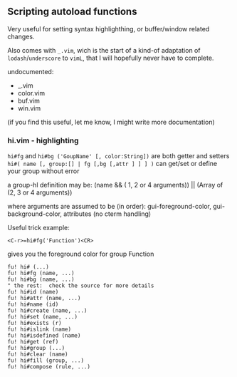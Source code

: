 
## Scripting autoload functions

Very useful for setting syntax highlighthing, or buffer/window
related changes.

Also comes with `_.vim`, wich is the start of a kind-of adaptation of
`lodash`/`underscore` to `vimL`, that I will hopefully never have to 
complete.

undocumented:
 - _.vim
 - color.vim
 - buf.vim
 - win.vim

(if you find this useful, let me know, I might write more documentation)

### hi.vim - highlighting

`hi#fg` and `hi#bg ('GoupName' [, color:String])`
  are both getter and setters
`hi#( name [, group:[] | fg [,bg [,attr ] ] ] )`
  can get/set or define your group without error

a group-hl definition may be:
  (name && ( 1, 2 or 4 arguments)) || (Array of (2, 3 or 4 arguments))

where arguments are assumed to be (in order): gui-foreground-color, gui-background-color, attributes
(no cterm handling)

Useful trick example:

  `<C-r>=hi#fg('Function')<CR>`

gives you the foreground color for group Function

```vim
fu! hi# (...)
fu! hi#fg (name, ...)
fu! hi#bg (name, ...)
" the rest:  check the source for more details
fu! hi#id (name)
fu! hi#attr (name, ...)
fu! hi#name (id)
fu! hi#create (name, ...)
fu! hi#set (name, ...)
fu! hi#exists (r)
fu! hi#islink (name)
fu! hi#isdefined (name)
fu! hi#get (ref)
fu! hi#group (...)
fu! hi#clear (name)
fu! hi#fill (group, ...)
fu! hi#compose (rule, ...)
```

